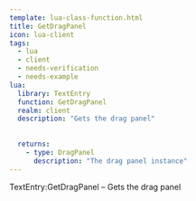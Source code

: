 ```yaml
---
template: lua-class-function.html
title: GetDragPanel
icon: lua-client
tags:
  - lua
  - client
  - needs-verification
  - needs-example
lua:
  library: TextEntry
  function: GetDragPanel
  realm: client
  description: "Gets the drag panel"
  
  
  returns:
    - type: DragPanel
      description: "The drag panel instance"
---
```


<div class="lua__search__keywords">
TextEntry:GetDragPanel &#x2013; Gets the drag panel
</div>
